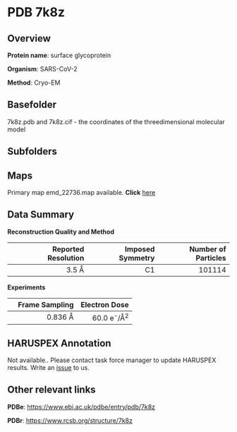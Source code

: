 # PDB 7k8z

## Overview

**Protein name**: surface glycoprotein

**Organism**: SARS-CoV-2

**Method**: Cryo-EM



## Basefolder

7k8z.pdb and 7k8z.cif - the coordinates of the threedimensional molecular model

## Subfolders









## Maps

Primary map emd_22736.map available. **Click** [here](http://ftp.wwpdb.org/pub/emdb/structures/EMD-22736/map/) 

## Data Summary
**Reconstruction Quality and Method**

|   | Reported Resolution | Imposed Symmetry | Number of Particles |
|---|-------------:|----------------:|--------------:|
|   |3.5 Å|C1|101114|

**Experiments**

|   | Frame Sampling | Electron Dose |
|---|-------------:|----------------:|
|   |0.836 Å|60.0 e<sup>-</sup>/Å<sup>2</sup>|

## HARUSPEX Annotation

Not available.. Please contact task force manager to update HARUSPEX results. Write an [issue](https://github.com/thorn-lab/coronavirus_structural_task_force/issues) to us.

## Other relevant links 
**PDBe**:  https://www.ebi.ac.uk/pdbe/entry/pdb/7k8z
 
**PDBr**: https://www.rcsb.org/structure/7k8z 
